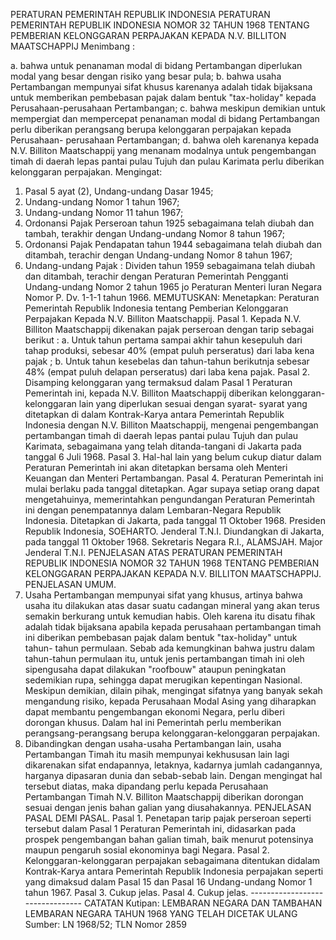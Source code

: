  PERATURAN PEMERINTAH REPUBLIK INDONESIA PERATURAN PEMERINTAH REPUBLIK INDONESIA NOMOR 32 TAHUN 1968 TENTANG PEMBERIAN KELONGGARAN PERPAJAKAN KEPADA N.V. BILLITON MAATSCHAPPIJ
Menimbang :

a. bahwa untuk penanaman modal di bidang Pertambangan diperlukan modal yang besar dengan risiko yang besar pula;
b. bahwa usaha Pertambangan mempunyai sifat khusus karenanya adalah tidak bijaksana untuk memberikan pembebasan pajak dalam bentuk "tax-holiday" kepada Perusahaan-perusahaan Pertambangan;
c. bahwa meskipun demikian untuk mempergiat dan mempercepat penanaman modal di bidang Pertambangan perlu diberikan perangsang berupa kelonggaran perpajakan kepada Perusahaan- perusahaan Pertambangan;
d. bahwa oleh karenanya kepada N.V. Billiton Maatschappij yang menanam modalnya untuk pengembangan timah di daerah lepas pantai pulau Tujuh dan pulau Karimata perlu diberikan kelonggaran perpajakan.
Mengingat:

1. Pasal 5 ayat (2), Undang-undang Dasar 1945;
2. Undang-undang Nomor 1 tahun 1967;
3. Undang-undang Nomor 11 tahun 1967;
4. Ordonansi Pajak Perseroan tahun 1925 sebagaimana telah diubah dan tambah, terakhir dengan Undang-undang Nomor 8 tahun 1967;
5. Ordonansi Pajak Pendapatan tahun 1944 sebagaimana telah diubah dan ditambah, terachir dengan Undang-undang Nomor 8 tahun 1967;
6. Undang-undang Pajak : Dividen tahun 1959 sebagaimana telah diubah dan ditambah, terachir dengan Peraturan Pemerintah Pengganti Undang-undang Nomor 2 tahun 1965 jo Peraturan Menteri Iuran Negara Nomor P. Dv. 1-1-1 tahun 1966.
MEMUTUSKAN:
 Menetapkan: Peraturan Pemerintah Republik Indonesia tentang Pemberian Kelonggaran Perpajakan Kepada N.V. Billiton Maatschappij. Pasal 1. Kepada N.V. Billiton Maatschappij dikenakan pajak perseroan dengan tarip sebagai berikut :
a. Untuk tahun pertama sampai akhir tahun kesepuluh dari tahap produksi, sebesar 40% (empat puluh perseratus) dari laba kena pajak ;
b. Untuk tahun kesebelas dan tahun-tahun berikutnja sebesar 48% (empat puluh delapan perseratus) dari laba kena pajak. Pasal 2. Disamping kelonggaran yang termaksud dalam Pasal 1 Peraturan Pemerintah ini, kepada N.V. Billiton Maatschappij diberikan kelonggaran-kelonggaran lain yang diperlukan sesuai dengan syarat- syarat yang ditetapkan di dalam Kontrak-Karya antara Pemerintah Republik Indonesia dengan N.V. Billiton Maatschappij, mengenai pengembangan pertambangan timah di daerah lepas pantai pulau Tujuh dan pulau Karimata, sebagaimana yang telah ditanda-tangani di Jakarta pada tanggal 6 Juli 1968. Pasal 3. Hal-hal lain yang belum cukup diatur dalam Peraturan Pemerintah ini akan ditetapkan bersama oleh Menteri Keuangan dan Menteri Pertambangan. Pasal 4. Peraturan Pemerintah ini mulai berlaku pada tanggal ditetapkan. Agar supaya setiap orang dapat mengetahuinya, memerintahkan pengundangan Peraturan Pemerintah ini dengan penempatannya dalam Lembaran-Negara Republik Indonesia. Ditetapkan di Jakarta, pada tanggal 11 Oktober 1968. Presiden Republik Indonesia, SOEHARTO. Jenderal T.N.I. Diundangkan di Jakarta, pada tanggal 11 Oktober 1968. Sekretaris Negara R.I., ALAMSJAH. Major Jenderal T.N.I. PENJELASAN ATAS PERATURAN PEMERINTAH REPUBLIK INDONESIA NOMOR 32 TAHUN 1968 TENTANG PEMBERIAN KELONGGARAN PERPAJAKAN KEPADA N.V. BILLITON MAATSCHAPPIJ. PENJELASAN UMUM.
1. Usaha Pertambangan mempunyai sifat yang khusus, artinya bahwa usaha itu dilakukan atas dasar suatu cadangan mineral yang akan terus semakin berkurang untuk kemudian habis. Oleh karena itu disatu fihak adalah tidak bijaksana apabila kepada perusahaan pertambangan timah ini diberikan pembebasan pajak dalam bentuk "tax-holiday" untuk tahun- tahun permulaan. Sebab ada kemungkinan bahwa justru dalam tahun-tahun permulaan itu, untuk jenis pertambangan timah ini oleh sipengusaha dapat dilakukan "roofbouw" ataupun peningkatan sedemikian rupa, sehingga dapat merugikan kepentingan Nasional. Meskipun demikian, dilain pihak, mengingat sifatnya yang banyak sekah mengandung risiko, kepada Perusahaan Modal Asing yang diharapkan dapat membantu pengembangan ekonomi Negara, perlu diberi dorongan khusus. Dalam hal ini Pemerintah perlu memberikan perangsang-perangsang berupa kelonggaran-kelonggaran perpajakan.
2. Dibandingkan dengan usaha-usaha Pertambangan lain, usaha Pertambangan Timah itu masih mempunyai kekhususan lain lagi dikarenakan sifat endapannya, letaknya, kadarnya jumlah cadangannya, harganya dipasaran dunia dan sebab-sebab lain. Dengan mengingat hal tersebut diatas, maka dipandang perlu kepada Perusahaan Pertambangan Timah N.V. Billiton Maatschappij diberikan dorongan sesuai dengan jenis bahan galian yang diusahakannya. PENJELASAN PASAL DEMI PASAL. Pasal 1. Penetapan tarip pajak perseroan seperti tersebut dalam Pasal 1 Peraturan Pemerintah ini, didasarkan pada prospek pengembangan bahan galian timah, baik menurut potensinya maupun pengaruh sosial ekonominya bagi Negara. Pasal 2. Kelonggaran-kelonggaran perpajakan sebagaimana ditentukan didalam Kontrak-Karya antara Pemerintah Republik Indonesia perpajakan seperti yang dimaksud dalam Pasal 15 dan Pasal 16 Undang-undang Nomor 1 tahun 1967. Pasal 3. Cukup jelas. Pasal 4. Cukup jelas. -------------------------------- CATATAN Kutipan: LEMBARAN NEGARA DAN TAMBAHAN LEMBARAN NEGARA TAHUN 1968 YANG TELAH DICETAK ULANG Sumber: LN 1968/52; TLN Nomor 2859
